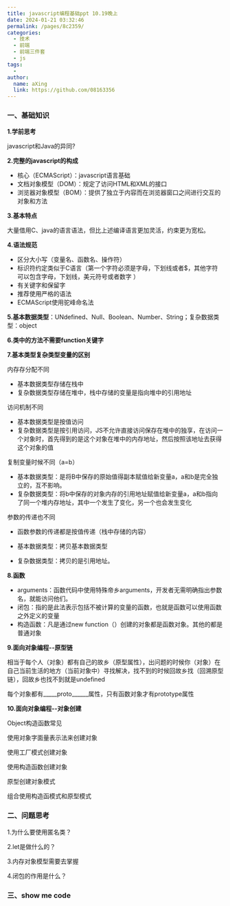 ```yaml
---
title: javascript编程基础ppt 10.19晚上
date: 2024-01-21 03:32:46
permalink: /pages/8c2359/
categories:
  - 技术
  - 前端
  - 前端三件套
  - js
tags:
  - 
author: 
  name: aXing
  link: https://github.com/08163356
---
```

### 一、基础知识

**1.学前思考**

javascript和Java的异同?

**2.完整的javascript的构成**

- 核心（ECMAScript）：javascript语言基础
- 文档对象模型（DOM）：规定了访问HTML和XML的接口
- 浏览器对象模型（BOM）：提供了独立于内容而在浏览器窗口之间进行交互的对象和方法

**3.基本特点**

大量借用C、java的语言语法，但比上述编译语言更加灵活，约束更为宽松。

**4.语法规范**

- 区分大小写（变量名、函数名、操作符）
- 标识符约定类似于C语言（第一个字符必须是字母，下划线或者$，其他字符可以包含字母，下划线，美元符号或者数字 ）
- 有关键字和保留字
- 推荐使用严格的语法
- ECMAScript使用驼峰命名法

**5.基本数据类型**：UNdefined、Null、Boolean、Number、String；复杂数据类型：object

**6.类中的方法不需要function关键字**

**7.基本类型复杂类型变量的区别**

内存存分配不同

- 基本数据类型存储在栈中
- 复杂数据类型存储在堆中，栈中存储的变量是指向堆中的引用地址

访问机制不同

- 基本数据类型是按值访问
- 复杂数据类型是按引用访问，JS不允许直接访问保存在堆中的独享，在访问一个对象时，首先得到的是这个对象在堆中的内存地址，然后按照该地址去获得这个对象的值

复制变量时候不同（a=b）

- 基本数据类型：是将B中保存的原始值得副本赋值给新变量a，a和b是完全独立的，互不影响。
- 复杂数据类型：将b中保存的对象内存的引用地址赋值给新变量a，a和b指向了同一个堆内存地址，其中一个发生了变化，另一个也会发生变化

参数的传递也不同

- 函数参数的传递都是按值传递（栈中存储的内容）

- 基本数据类型：拷贝基本数据类型
- 复杂数据类型：拷贝的是引用地址。

**8.函数**

- arguments：函数代码中使用特殊帝乡arguments，开发者无需明确指出参数名，就能访问他们。
- 闭包：指的是此法表示包括不被计算的变量的函数，也就是函数可以使用函数之外定义的变量
- 构造函数：凡是通过new function（）创建的对象都是函数对象。其他的都是普通对象

**9.面向对象编程--原型链**

相当于每个人（对象）都有自己的故乡（原型属性），出问题的时候你（对象）在自己当前生活的地方（当前对象中）寻找解决，找不到的时候回故乡找（回溯原型链），回故乡也找不到就是undefined

每个对象都有_____proto______属性，只有函数对象才有prototype属性

**10.面向对象编程--对象创建**

Object构造函数常见

使用对象字面量表示法来创建对象

使用工厂模式创建对象

使用构造函数创建对象

原型创建对象模式

组合使用构造函模式和原型模式

### 二、问题思考

1.为什么要使用匿名类？

2.let是做什么的？

3.内存对象模型需要去掌握

4.闭包的作用是什么？

### 三、show me code

```javascript

```


